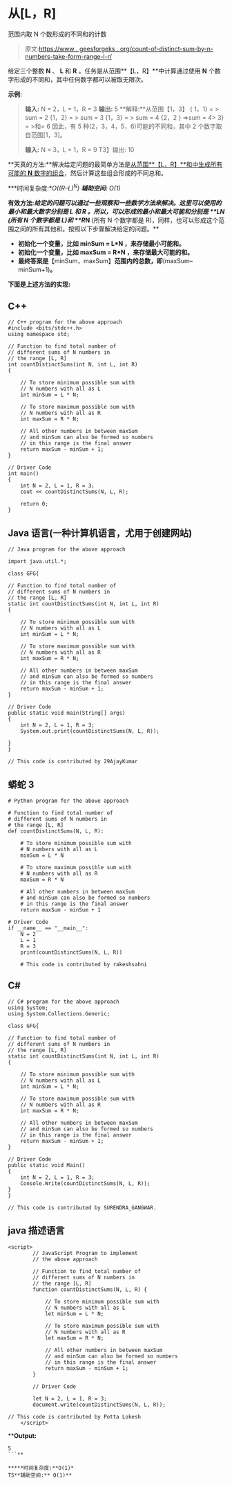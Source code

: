 # 从[L，R]

范围内取 N 个数形成的不同和的计数

> 原文:[https://www . geesforgeks . org/count-of-distinct-sum-by-n-numbers-take-form-range-l-r/](https://www.geeksforgeeks.org/count-of-distinct-sums-formed-by-n-numbers-taken-form-range-l-r/)

给定三个整数 **N** 、 **L** 和 **R** 。任务是从范围**【L，R】**中计算通过使用 **N** 个数字形成的不同和，其中任何数字都可以被取无限次。

**示例:**

> **输入:** N = 2，L = 1，R = 3
> **输出:** 5
> **解释:**从范围【1，3】
> { 1，1} = > sum = 2
> {1，2} = > sum = 3
> {1，3} = > sum = 4
> {2，2 } =>sum = 4> 3} = >和= 6
> 因此，有 5 种(2，3，4，5，6)可能的不同和，其中 2 个数字取自范围[1，3]。
> 
> **输入:** N = 3，L = 1，R = 9
> T3】输出: 10

**天真的方法:**解决给定问题的最简单方法是[从范围**【L，R】**和中生成所有可能的 **N** 数字的组合](https://www.geeksforgeeks.org/print-all-possible-combinations-of-r-elements-in-a-given-array-of-size-n/)，然后计算这些组合形成的不同总和。

***时间复杂度:**O((R–L)<sup>N</sup>)*
***辅助空间:** O(1)*

**有效方法:****给定的问题可以通过一些观察和一些数学方法来解决。这里可以使用的最小和最大数字分别是 **L** 和 **R** 。所以，可以形成的最小和最大可能和分别是 **L*N** (所有 N 个数字都是 L)和 **R*N** (所有 N 个数字都是 R)，同样，也可以形成这个范围之间的所有其他和。按照以下步骤解决给定的问题。**

*   **初始化一个变量，比如 **minSum = L*N** ，来存储最小可能和。**
*   **初始化一个变量，比如 **maxSum = R*N** ，来存储最大可能的和。**
*   **最终答案是**【minSum，maxSum】**范围内的总数，即**(maxSum–minSum+1)**。**

**下面是上述方法的实现:**

## **C++**

```
// C++ program for the above approach
#include <bits/stdc++.h>
using namespace std;

// Function to find total number of
// different sums of N numbers in
// the range [L, R]
int countDistinctSums(int N, int L, int R)
{

    // To store minimum possible sum with
    // N numbers with all as L
    int minSum = L * N;

    // To store maximum possible sum with
    // N numbers with all as R
    int maxSum = R * N;

    // All other numbers in between maxSum
    // and minSum can also be formed so numbers
    // in this range is the final answer
    return maxSum - minSum + 1;
}

// Driver Code
int main()
{
    int N = 2, L = 1, R = 3;
    cout << countDistinctSums(N, L, R);

    return 0;
}
```

## **Java 语言(一种计算机语言，尤用于创建网站)**

```
// Java program for the above approach

import java.util.*;

class GFG{

// Function to find total number of
// different sums of N numbers in
// the range [L, R]
static int countDistinctSums(int N, int L, int R)
{

    // To store minimum possible sum with
    // N numbers with all as L
    int minSum = L * N;

    // To store maximum possible sum with
    // N numbers with all as R
    int maxSum = R * N;

    // All other numbers in between maxSum
    // and minSum can also be formed so numbers
    // in this range is the final answer
    return maxSum - minSum + 1;
}

// Driver Code
public static void main(String[] args)
{
    int N = 2, L = 1, R = 3;
    System.out.print(countDistinctSums(N, L, R));

}
}

// This code is contributed by 29AjayKumar
```

## **蟒蛇 3**

```
# Python program for the above approach

# Function to find total number of
# different sums of N numbers in
# the range [L, R]
def countDistinctSums(N, L, R):

    # To store minimum possible sum with
    # N numbers with all as L
    minSum = L * N

    # To store maximum possible sum with
    # N numbers with all as R
    maxSum = R * N

    # All other numbers in between maxSum
    # and minSum can also be formed so numbers
    # in this range is the final answer
    return maxSum - minSum + 1

# Driver Code
if __name__ == "__main__":
    N = 2
    L = 1
    R = 3
    print(countDistinctSums(N, L, R))

    # This code is contributed by rakeshsahni
```

## **C#**

```
// C# program for the above approach
using System;
using System.Collections.Generic;

class GFG{

// Function to find total number of
// different sums of N numbers in
// the range [L, R]
static int countDistinctSums(int N, int L, int R)
{

    // To store minimum possible sum with
    // N numbers with all as L
    int minSum = L * N;

    // To store maximum possible sum with
    // N numbers with all as R
    int maxSum = R * N;

    // All other numbers in between maxSum
    // and minSum can also be formed so numbers
    // in this range is the final answer
    return maxSum - minSum + 1;
}

// Driver Code
public static void Main()
{
    int N = 2, L = 1, R = 3;
    Console.Write(countDistinctSums(N, L, R));
}
}

// This code is contributed by SURENDRA_GANGWAR.
```

## **java 描述语言**

```
<script>
        // JavaScript Program to implement
        // the above approach

        // Function to find total number of
        // different sums of N numbers in
        // the range [L, R]
        function countDistinctSums(N, L, R) {

            // To store minimum possible sum with
            // N numbers with all as L
            let minSum = L * N;

            // To store maximum possible sum with
            // N numbers with all as R
            let maxSum = R * N;

            // All other numbers in between maxSum
            // and minSum can also be formed so numbers
            // in this range is the final answer
            return maxSum - minSum + 1;
        }

        // Driver Code

        let N = 2, L = 1, R = 3;
        document.write(countDistinctSums(N, L, R));

// This code is contributed by Potta Lokesh
    </script>
```

****Output:** 

```
5
```** 

*****时间复杂度:**O(1)*
T5**辅助空间:** O(1)**